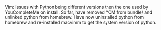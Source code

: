 Vim: Issues with Python being different versions then the one used by YouCompleteMe on install. So far, have removed YCM from bundle/ and unlinked python from homebrew. Have now uninstalled python from homebrew and re-installed macvimm to get the system version of python.
